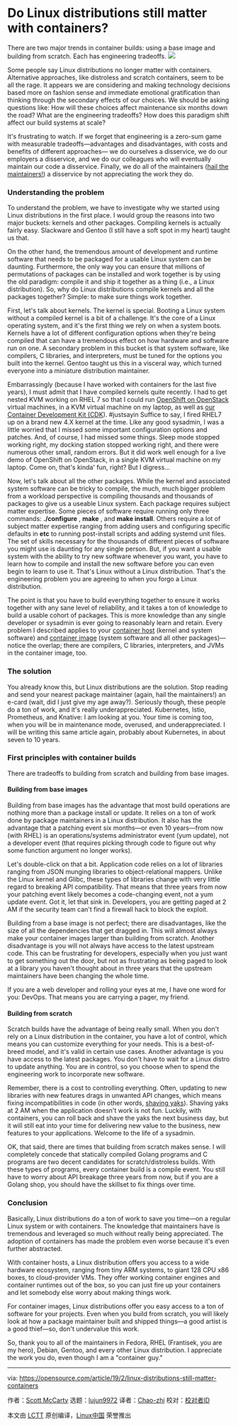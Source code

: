 [#]: collector: (lujun9972)
[#]: translator: (Chao-zhi)
[#]: reviewer: ( )
[#]: publisher: ( )
[#]: url: ( )
[#]: subject: (Do Linux distributions still matter with containers?)
[#]: via: (https://opensource.com/article/19/2/linux-distributions-still-matter-containers)
[#]: author: (Scott McCarty https://opensource.com/users/fatherlinux)

Do Linux distributions still matter with containers?
======
There are two major trends in container builds: using a base image and building from scratch. Each has engineering tradeoffs.
![](https://opensource.com/sites/default/files/styles/image-full-size/public/lead-images/cube_innovation_process_block_container.png?itok=vkPYmSRQ)

Some people say Linux distributions no longer matter with containers. Alternative approaches, like distroless and scratch containers, seem to be all the rage. It appears we are considering and making technology decisions based more on fashion sense and immediate emotional gratification than thinking through the secondary effects of our choices. We should be asking questions like: How will these choices affect maintenance six months down the road? What are the engineering tradeoffs? How does this paradigm shift affect our build systems at scale?

It's frustrating to watch. If we forget that engineering is a zero-sum game with measurable tradeoffs—advantages and disadvantages, with costs and benefits of different approaches— we do ourselves a disservice, we do our employers a disservice, and we do our colleagues who will eventually maintain our code a disservice. Finally, we do all of the maintainers ([hail the maintainers!][1]) a disservice by not appreciating the work they do.

### Understanding the problem

To understand the problem, we have to investigate why we started using Linux distributions in the first place. I would group the reasons into two major buckets: kernels and other packages. Compiling kernels is actually fairly easy. Slackware and Gentoo (I still have a soft spot in my heart) taught us that.

On the other hand, the tremendous amount of development and runtime software that needs to be packaged for a usable Linux system can be daunting. Furthermore, the only way you can ensure that millions of permutations of packages can be installed and work together is by using the old paradigm: compile it and ship it together as a thing (i.e., a Linux distribution). So, why do Linux distributions compile kernels and all the packages together? Simple: to make sure things work together.

First, let's talk about kernels. The kernel is special. Booting a Linux system without a compiled kernel is a bit of a challenge. It's the core of a Linux operating system, and it's the first thing we rely on when a system boots. Kernels have a lot of different configuration options when they're being compiled that can have a tremendous effect on how hardware and software run on one. A secondary problem in this bucket is that system software, like compilers, C libraries, and interpreters, must be tuned for the options you built into the kernel. Gentoo taught us this in a visceral way, which turned everyone into a miniature distribution maintainer.

Embarrassingly (because I have worked with containers for the last five years), I must admit that I have compiled kernels quite recently. I had to get nested KVM working on RHEL 7 so that I could run [OpenShift on OpenStack][2] virtual machines, in a KVM virtual machine on my laptop, as well as [our Container Development Kit (CDK][3]). #justsayin Suffice to say, I fired RHEL7 up on a brand new 4.X kernel at the time. Like any good sysadmin, I was a little worried that I missed some important configuration options and patches. And, of course, I had missed some things. Sleep mode stopped working right, my docking station stopped working right, and there were numerous other small, random errors. But it did work well enough for a live demo of OpenShift on OpenStack, in a single KVM virtual machine on my laptop. Come on, that's kinda' fun, right? But I digress…

Now, let's talk about all the other packages. While the kernel and associated system software can be tricky to compile, the much, much bigger problem from a workload perspective is compiling thousands and thousands of packages to give us a useable Linux system. Each package requires subject matter expertise. Some pieces of software require running only three commands: **./configure** , **make** , and **make install**. Others require a lot of subject matter expertise ranging from adding users and configuring specific defaults in **etc** to running post-install scripts and adding systemd unit files. The set of skills necessary for the thousands of different pieces of software you might use is daunting for any single person. But, if you want a usable system with the ability to try new software whenever you want, you have to learn how to compile and install the new software before you can even begin to learn to use it. That's Linux without a Linux distribution. That's the engineering problem you are agreeing to when you forgo a Linux distribution.

The point is that you have to build everything together to ensure it works together with any sane level of reliability, and it takes a ton of knowledge to build a usable cohort of packages. This is more knowledge than any single developer or sysadmin is ever going to reasonably learn and retain. Every problem I described applies to your [container host][4] (kernel and system software) and [container image][5] (system software and all other packages)—notice the overlap; there are compilers, C libraries, interpreters, and JVMs in the container image, too.

### The solution

You already know this, but Linux distributions are the solution. Stop reading and send your nearest package maintainer (again, hail the maintainers!) an e-card (wait, did I just give my age away?). Seriously though, these people do a ton of work, and it's really underappreciated. Kubernetes, Istio, Prometheus, and Knative: I am looking at you. Your time is coming too, when you will be in maintenance mode, overused, and underappreciated. I will be writing this same article again, probably about Kubernetes, in about seven to 10 years.

### First principles with container builds

There are tradeoffs to building from scratch and building from base images.

#### Building from base images

Building from base images has the advantage that most build operations are nothing more than a package install or update. It relies on a ton of work done by package maintainers in a Linux distribution. It also has the advantage that a patching event six months—or even 10 years—from now (with RHEL) is an operations/systems administrator event (yum update), not a developer event (that requires picking through code to figure out why some function argument no longer works).

Let's double-click on that a bit. Application code relies on a lot of libraries ranging from JSON munging libraries to object-relational mappers. Unlike the Linux kernel and Glibc, these types of libraries change with very little regard to breaking API compatibility. That means that three years from now your patching event likely becomes a code-changing event, not a yum update event. Got it, let that sink in. Developers, you are getting paged at 2 AM if the security team can't find a firewall hack to block the exploit.

Building from a base image is not perfect; there are disadvantages, like the size of all the dependencies that get dragged in. This will almost always make your container images larger than building from scratch. Another disadvantage is you will not always have access to the latest upstream code. This can be frustrating for developers, especially when you just want to get something out the door, but not as frustrating as being paged to look at a library you haven't thought about in three years that the upstream maintainers have been changing the whole time.

If you are a web developer and rolling your eyes at me, I have one word for you: DevOps. That means you are carrying a pager, my friend.

#### Building from scratch

Scratch builds have the advantage of being really small. When you don't rely on a Linux distribution in the container, you have a lot of control, which means you can customize everything for your needs. This is a best-of-breed model, and it's valid in certain use cases. Another advantage is you have access to the latest packages. You don't have to wait for a Linux distro to update anything. You are in control, so you choose when to spend the engineering work to incorporate new software.

Remember, there is a cost to controlling everything. Often, updating to new libraries with new features drags in unwanted API changes, which means fixing incompatibilities in code (in other words, [shaving yaks][6]). Shaving yaks at 2 AM when the application doesn't work is not fun. Luckily, with containers, you can roll back and shave the yaks the next business day, but it will still eat into your time for delivering new value to the business, new features to your applications. Welcome to the life of a sysadmin.

OK, that said, there are times that building from scratch makes sense. I will completely concede that statically compiled Golang programs and C programs are two decent candidates for scratch/distroless builds. With these types of programs, every container build is a compile event. You still have to worry about API breakage three years from now, but if you are a Golang shop, you should have the skillset to fix things over time.

### Conclusion

Basically, Linux distributions do a ton of work to save you time—on a regular Linux system or with containers. The knowledge that maintainers have is tremendous and leveraged so much without really being appreciated. The adoption of containers has made the problem even worse because it's even further abstracted.

With container hosts, a Linux distribution offers you access to a wide hardware ecosystem, ranging from tiny ARM systems, to giant 128 CPU x86 boxes, to cloud-provider VMs. They offer working container engines and container runtimes out of the box, so you can just fire up your containers and let somebody else worry about making things work.

For container images, Linux distributions offer you easy access to a ton of software for your projects. Even when you build from scratch, you will likely look at how a package maintainer built and shipped things—a good artist is a good thief—so, don't undervalue this work.

So, thank you to all of the maintainers in Fedora, RHEL (Frantisek, you are my hero), Debian, Gentoo, and every other Linux distribution. I appreciate the work you do, even though I am a "container guy."

--------------------------------------------------------------------------------

via: https://opensource.com/article/19/2/linux-distributions-still-matter-containers

作者：[Scott McCarty][a]
选题：[lujun9972][b]
译者：[Chao-zhi](https://github.com/Chao-zhi)
校对：[校对者ID](https://github.com/校对者ID)

本文由 [LCTT](https://github.com/LCTT/TranslateProject) 原创编译，[Linux中国](https://linux.cn/) 荣誉推出

[a]: https://opensource.com/users/fatherlinux
[b]: https://github.com/lujun9972
[1]: https://aeon.co/essays/innovation-is-overvalued-maintenance-often-matters-more
[2]: https://blog.openshift.com/openshift-on-openstack-delivering-applications-better-together/
[3]: https://developers.redhat.com/blog/2018/02/13/red-hat-cdk-nested-kvm/
[4]: https://developers.redhat.com/blog/2018/02/22/container-terminology-practical-introduction/#h.8tyd9p17othl
[5]: https://developers.redhat.com/blog/2018/02/22/container-terminology-practical-introduction/#h.dqlu6589ootw
[6]: https://en.wiktionary.org/wiki/yak_shaving
